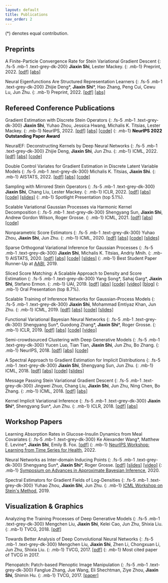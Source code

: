```yaml
---
layout: default
title: Publications
nav_order: 2
---
```


(\*) denotes equal contribution.


## Preprints

A Finite-Particle Convergence Rate for Stein Variational Gradient Descent
{: .fs-5 .mb-1 .text-grey-dk-200}
**Jiaxin Shi**, Lester Mackey. 
{: .mb-1}
Preprint, 2022.
[[pdf]](https://arxiv.org/pdf/2211.09721.pdf)
[[abs]](https://arxiv.org/abs/2211.09721)

Neural Eigenfunctions Are Structured Representation Learners
{: .fs-5 .mb-1 .text-grey-dk-200}
Zhijie Deng\*, **Jiaxin Shi**\*, Hao Zhang, Peng Cui, Cewu Lu, Jun Zhu. 
{: .mb-1}
Preprint, 2022.
[[pdf]](https://arxiv.org/pdf/2210.12637.pdf)
[[abs]](https://arxiv.org/abs/2210.12637)
<!-- [[code]](https://github.com/thudzj/NeuralEigenFunction) -->

## Refereed Conference Publications

Gradient Estimation with Discrete Stein Operators
{: .fs-5 .mb-1 .text-grey-dk-300}
**Jiaxin Shi**, Yuhao Zhou, Jessica Hwang, Michalis K. Titsias, Lester Mackey.
{: .mb-1}
NeurIPS, 2022.
[[pdf]](https://arxiv.org/pdf/2202.09497.pdf)
[[abs]](https://arxiv.org/abs/2202.09497)
[[code]](https://github.com/thjashin/rodeo)
{: .mb-1}
<span style="color:black"><b>NeurIPS 2022 Outstanding Paper Award</b></span>

NeuralEF: Deconstructing Kernels by Deep Neural Networks
{: .fs-5 .mb-1 .text-grey-dk-300}
Zhijie Deng, **Jiaxin Shi**, Jun Zhu. 
{: .mb-1}
ICML, 2022.
[[pdf]](https://arxiv.org/pdf/2205.00165.pdf)
[[abs]](https://arxiv.org/abs/2205.00165)
[[code]](https://github.com/thudzj/NeuralEigenFunction)

Double Control Variates for Gradient Estimation in Discrete Latent Variable Models
{: .fs-5 .mb-1 .text-grey-dk-300}
Michalis K. Titsias, **Jiaxin Shi**.
{: .mb-1}
AISTATS, 2022.
[[pdf]](https://arxiv.org/pdf/2111.05300.pdf)
[[abs]](https://arxiv.org/abs/2111.05300)
[[code]](https://github.com/thjashin/double-cv)

Sampling with Mirrored Stein Operators
{: .fs-5 .mb-1 .text-grey-dk-300}
**Jiaxin Shi**, Chang Liu, Lester Mackey.
{: .mb-1}
ICLR, 2022.
[[pdf]](https://arxiv.org/pdf/2106.12506.pdf)
[[abs]](https://arxiv.org/abs/2106.12506)
[[code]](https://github.com/thjashin/mirror-stein-samplers)
[[slides]](https://thjashin.github.io/talks/mirror-stein-samplers.pdf)
{: .mb-1}
Spotlight Presentation (top 5.1%). 

Scalable Variational Gaussian Processes via Harmonic Kernel Decomposition
{: .fs-5 .mb-1 .text-grey-dk-300}
Shengyang Sun, **Jiaxin Shi**, Andrew Gordon Wilson, Roger Grosse.
{: .mb-1}
ICML, 2021.
[[pdf]](https://arxiv.org/pdf/2106.05992)
[[abs]](https://arxiv.org/abs/2106.05992)
[[code]](https://github.com/ssydasheng/Harmonic-Kernel-Decomposition)

Nonparametric Score Estimators
{: .fs-5 .mb-1 .text-grey-dk-300}
Yuhao Zhou, **Jiaxin Shi**, Jun Zhu.
{: .mb-1}
ICML, 2020.
[[pdf]](https://arxiv.org/pdf/2005.10099)
[[abs]](https://arxiv.org/abs/2005.10099)
[[code]](https://github.com/miskcoo/kscore)
[[slides]](http://ml.cs.tsinghua.edu.cn/~yuhao/slides/nonparametric%20score%20estimators,%20icml2020.pdf)

Sparse Orthogonal Variational Inference for Gaussian Processes
{: .fs-5 .mb-1 .text-grey-dk-300}
**Jiaxin Shi**, Michalis K. Titsias, Andriy Mnih.
{: .mb-1}
AISTATS, 2020.
[[pdf]](https://arxiv.org/pdf/1910.10596)
[[abs]](https://arxiv.org/abs/1910.10596)
[[code]](https://github.com/thjashin/solvegp)
[[slides]](http://ml.cs.tsinghua.edu.cn/~jiaxin/talks/solvegp-aistats.pdf)
{: .mb-1}
Best Student Paper Runner-Up at [AABI](http://approximateinference.org/), 2019.

Sliced Score Matching: A Scalable Approach to Density and Score Estimation
{: .fs-5 .mb-1 .text-grey-dk-300}
Yang Song\*, Sahaj Garg\*, **Jiaxin Shi**, Stefano Ermon.
{: .mb-1}
UAI, 2019.
[[pdf]](https://arxiv.org/pdf/1905.07088)
[[abs]](https://arxiv.org/abs/1905.07088)
[[code]](https://github.com/ermongroup/sliced_score_matching)
[[video]](https://www.youtube.com/watch?v=lapaQrdYIWg)
[[blog]](https://ermongroup.github.io/blog/ssm/)
{: .mb-1}
Oral Presentation (top 8.7%). 

Scalable Training of Inference Networks for Gaussian-Process Models
{: .fs-5 .mb-1 .text-grey-dk-300}
**Jiaxin Shi**, Mohammad Emtiyaz Khan, Jun Zhu.
{: .mb-1}
ICML, 2019. 
[[pdf]](https://arxiv.org/pdf/1905.10969.pdf)
[[abs]](https://arxiv.org/abs/1905.10969)
[[code]](https://github.com/thjashin/gp-infer-net)
[[slides]](http://ml.cs.tsinghua.edu.cn/~jiaxin/talks/gpnet-may30.pdf)

Functional Variational Bayesian Neural Networks
{: .fs-5 .mb-1 .text-grey-dk-300}
Shengyang Sun\*, Guodong Zhang\*, **Jiaxin Shi**\*, Roger Grosse.
{: .mb-1}
ICLR, 2019.
[[pdf]](https://arxiv.org/pdf/1903.05779.pdf)
[[abs]](https://arxiv.org/abs/1903.05779)
[[code]](https://github.com/ssydasheng/FBNN)
[[video]](https://slideslive.com/38922672/invited-talk-functional-variational-bayesian-neural-networks)
<!-- {: .mb-1} -->
<!-- Preliminary version presented at [NeurIPS BDL Workshop](http://bayesiandeeplearning.org/), 2018. -->

Semi-crowdsourced Clustering with Deep Generative Models
{: .fs-5 .mb-1 .text-grey-dk-300}
Yucen Luo, Tian Tian, **Jiaxin Shi**, Jun Zhu, Bo Zhang. 
{: .mb-1}
NeurIPS, 2018.
[[pdf]](https://arxiv.org/pdf/1810.11971.pdf)
[[abs]](https://arxiv.org/abs/1810.11971)
[[code]](https://github.com/xinmei9322/semicrowd)
<!-- {: .mb-1} -->
<!-- Preliminary version presented at [ICML TADGM Workshop](https://sites.google.com/view/tadgm/home), 2018. -->

A Spectral Approach to Gradient Estimation for Implicit Distributions
{: .fs-5 .mb-1 .text-grey-dk-300}
**Jiaxin Shi**, Shengyang Sun, Jun Zhu.
{: .mb-1}
ICML, 2018. 
[[pdf]](https://arxiv.org/pdf/1806.02925.pdf)
[[abs]](https://arxiv.org/abs/1806.02925)
[[code]](https://github.com/thjashin/spectral-stein-grad)
[[slides]](http://ml.cs.tsinghua.edu.cn/~jiaxin/talks/ssge-icml-18.pdf)

Message Passing Stein Variational Gradient Descent
{: .fs-5 .mb-1 .text-grey-dk-300}
Jingwei Zhuo, Chang Liu, **Jiaxin Shi**, Jun Zhu, Ning Chen, Bo Zhang.
{: .mb-1}
ICML, 2018. 
[[pdf]](http://proceedings.mlr.press/v80/zhuo18a/zhuo18a.pdf)
[[abs]](https://arxiv.org/abs/1711.04425)

Kernel Implicit Variational Inference
{: .fs-5 .mb-1 .text-grey-dk-300}
**Jiaxin Shi**\*, Shengyang Sun\*, Jun Zhu.
{: .mb-1}
ICLR, 2018.
[[pdf]](https://arxiv.org/pdf/1705.10119.pdf)
[[abs]](https://arxiv.org/abs/1705.10119)
<!-- {: .mb-1} -->
<!-- Preliminary version presented at [ICML Workshop on Implicit Models](https://sites.google.com/view/implicitmodels/), 2017. -->

## Workshop Papers

Learning Absorption Rates in Glucose-Insulin Dynamics from Meal Covariates
{: .fs-5 .mb-1 .text-grey-dk-300}
Ke Alexander Wang\*, Matthew E. Levine\*, **Jiaxin Shi**, Emily B. Fox.
[[pdf]](https://openreview.net/pdf?id=cbn7xvCCq6e)
{: .mb-1}
[NeurIPS Workshop: Learning from Time Series for Health](https://timeseriesforhealth.github.io/), 2022. 

Neural Networks as Inter-domain Inducing Points
{: .fs-5 .mb-1 .text-grey-dk-300}
Shengyang Sun\*, **Jiaxin Shi**\*, Roger Grosse. 
[[pdf]](https://openreview.net/pdf?id=NgqYp7sAW6t)
[[slides]](http://thjashin.github.io/talks/nn-as-sparse-gp.pdf)
[[video]](https://www.youtube.com/watch?v=y29G0aRshy0&t=2s)
{: .mb-1}
[Symposium on Advances in Approximate Bayesian Inference](http://approximateinference.org/), 2020.

Spectral Estimators for Gradient Fields of Log-Densities
{: .fs-5 .mb-1 .text-grey-dk-300}
Yuhao Zhou, **Jiaxin Shi**, Jun Zhu.
{: .mb-1}
[ICML Workshop on Stein's Method](https://steinworkshop.github.io/), 2019.

<!--
Functional Variational Bayesian Neural Networks
{: .fs-5 .mb-1 .text-grey-dk-300}
Shengyang Sun\*, Guodong Zhang\*, **Jiaxin Shi**\*, Roger Grosse.
{: .mb-1}
NeurIPS Bayesian Deep Learning Workshop, Montréal, Canada, 2018.
[[pdf]](http://bayesiandeeplearning.org/2018/papers/12.pdf)
-->

<!--
Semi-crowdsourced Clustering with Deep Generative Models
{: .fs-5 .mb-1 .text-grey-dk-300}
Yucen Luo, Tian Tian, **Jiaxin Shi**, Jun Zhu, Bo Zhang.
{: .mb-1}
ICML Workshop on Theoretical Foundations and Applications of Deep Generative Models, Stockholm, Sweden, 2018.
[[pdf]](https://drive.google.com/open?id=1waXNf7-Mko4A0WvGVnlMndRRvEMCT3YX)
-->

<!--
Implicit Variational Inference with Kernel Density Ratio Fitting
{: .fs-5 .mb-1 .text-grey-dk-300}
**Jiaxin Shi**, Shengyang Sun, Jun Zhu.
{: .mb-1}
ICML Workshop on Implicit Models, Sydney, Australia, 2017.
[[pdf]](http://ml.cs.tsinghua.edu.cn/~jun/pub/implicit-vi-kdrf.pdf)
-->

## Visualization & Graphics

Analyzing the Training Processes of Deep Generative Models
{: .fs-5 .mb-1 .text-grey-dk-300}
Mengchen Liu, **Jiaxin Shi**, Kelei Cao, Jun Zhu, Shixia Liu.
{: .mb-1}
TVCG, 2018.
[[pdf]](http://shixialiu.com/publications/dgmtracker/paper.pdf)

Towards Better Analysis of Deep Convolutional Neural Networks
{: .fs-5 .mb-1 .text-grey-dk-300}
Mengchen Liu, **Jiaxin Shi**, Zhen Li, Chongxuan Li, Jun Zhu, Shixia Liu.
{: .mb-1}
TVCG, 2017.
[[pdf]](http://shixialiu.com/publications/cnnvis/paper.pdf)
{: .mb-1}
Most cited paper of TVCG in 2017.

Plenopatch: Patch-based Plenoptic Image Manipulation
{: .fs-5 .mb-1 .text-grey-dk-300}
Fanglue Zhang, Jue Wang, Eli Shechtman, Ziye Zhou, **Jiaxin Shi**, Shimin Hu.
{: .mb-1}
TVCG, 2017.
[[paper]](https://ieeexplore.ieee.org/document/7414488)
